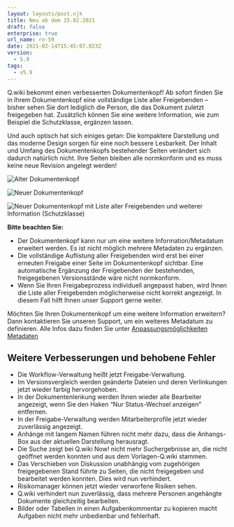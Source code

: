 ```yaml
---
layout: layouts/post.njk
title: Neu ab dem 15.02.2021
draft: false
enterprise: true
url_name: rn-59
date: 2021-02-14T15:45:07.023Z
version:
  - 5.9
tags:
  - v5.9
---
```

Q.wiki bekommt einen verbesserten Dokumentenkopf! Ab sofort finden Sie in Ihrem Dokumentenkopf eine vollständige Liste aller Freigebenden – bisher sehen Sie dort lediglich die Person, die das Dokument zuletzt freigegeben hat. Zusätzlich können Sie eine weitere Information, wie zum Beispiel die Schutzklasse, ergänzen lassen.

Und auch optisch hat sich einiges getan: Die kompaktere Darstellung und das moderne Design sorgen für eine noch bessere Lesbarkeit. Der Inhalt und Umfang des Dokumentenkopfs bestehender Seiten verändert sich dadurch natürlich nicht. Ihre Seiten bleiben alle normkonform und es muss keine neue Revision angelegt werden!

![](/images/alter-dokumentenkopf-freigegeben.png "Alter Dokumentenkopf")

![](/images/neuer-dokumentenkopf.png "Neuer Dokumentenkopf")

![](/images/neuer-dokumentenkopf-mit-schutzklasse-freigegeben.png "Neuer Dokumentenkopf mit Liste aller Freigebenden und weiterer Information (Schutzklasse)")

**Bitte beachten Sie:**

* Der Dokumentenkopf kann nur um eine weitere Information/Metadatum erweitert werden. Es ist nicht möglich mehrere Metadaten zu ergänzen.
* Die vollständige Auflistung aller Freigebenden wird erst bei einer erneuten Freigabe einer Seite im Dokumentenkopf sichtbar. Eine automatische Ergänzung der Freigebenden der bestehenden, freigegebenen Versionsstände wäre nicht normkonform.
* Wenn Sie Ihren Freigabeprozess individuell angepasst haben, wird Ihnen die Liste aller Freigebenden möglicherweise nicht korrekt angezeigt. In diesem Fall hilft Ihnen unser Support gerne weiter.

Möchten Sie Ihren Dokumentenkopf um eine weitere Information erweitern? Dann kontaktieren Sie unseren Support, um ein weiteres Metadatum zu definieren. Alle Infos dazu finden Sie unter [Anpassungsmöglichkeiten Metadaten ](/faq/custom-metadata.html)

## Weitere Verbesserungen und behobene Fehler

* Die Workflow-Verwaltung heißt jetzt Freigabe-Verwaltung.
* Im Versionsvergleich werden geänderte Dateien und deren Verlinkungen jetzt wieder farbig hervorgehoben.
* In der Dokumentenlenkung werden Ihnen wieder alle Bearbeiter angezeigt, wenn Sie den Haken “Nur Status-Wechsel anzeigen” entfernen.
* In der Freigabe-Verwaltung werden Mitarbeiterprofile jetzt wieder zuverlässig angezeigt.
* Anhänge mit langem Namen führen nicht mehr dazu, dass die Anhangs-Box aus der aktuellen Darstellung herausragt.
* Die Suche zeigt bei Q.wiki Now! nicht mehr Suchergebnisse an, die nicht geöffnet werden konnten und aus dem Vorlagen-Q.wiki stammen.
* Das Verschieben von Diskussion unabhängig vom zugehörigen freigegebenen Stand führte zu Seiten, die nicht freigegeben und bearbeitet werden konnten. Dies wird nun verhindert.
* Risikomanager können jetzt wieder verworfene Risiken sehen.
* Q.wiki verhindert nun zuverlässig, dass mehrere Personen angehängte Dokumente gleichzeitig bearbeiten.
* Bilder oder Tabellen in einen Aufgabenkommentar zu kopieren macht Aufgaben nicht mehr unbedienbar und fehlerhaft.
